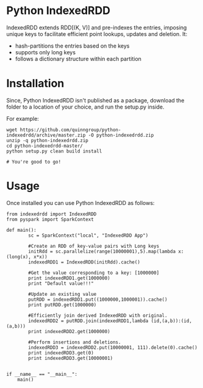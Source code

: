 # Python IndexedRDD

IndexedRDD extends RDD[(K, V)] and pre-indexes the entries, imposing unique keys to facilitate efficient point lookups, updates and deletion. It: 
* hash-partitions the entries based on the keys
* supports only long keys
* follows a dictionary structure within each partition

# Installation

Since, Python IndexedRDD isn't published as a package, download the folder to a location of your choice, and run the setup.py inside.

For example:
```
wget https://github.com/quinngroup/python-indexedrdd/archive/master.zip -O python-indexedrdd.zip
unzip -q python-indexedrdd.zip
cd python-indexedrdd-master/
python setup.py clean build install

# You're good to go!
```
# Usage

Once installed you can use Python IndexedRDD as follows:

```
from indexedrdd import IndexedRDD
from pyspark import SparkContext

def main():
		sc = SparkContext("local", "IndexedRDD App")

		#Create an RDD of key-value pairs with Long keys
		initRdd = sc.parallelize(range(10000001),5).map(lambda x: (long(x), x*x))
		indexedRDD1 = IndexedRDD(initRdd).cache()

		#Get the value corresponding to a key: [1000000]
		print indexedRDD1.get(1000000)
		print "Default value!!!"
		
		#Update an existing value
		putRDD = indexedRDD1.put((1000000,1000001)).cache()
		print putRDD.get(1000000)
		 
		#Efficiently join derived IndexedRDD with original.
		indexedRDD2 = putRDD.join(indexedRDD1,lambda (id,(a,b)):(id,(a,b)))
		print indexedRDD2.get(1000000)

		#Perform insertions and deletions.
		indexedRDD3 = indexedRDD2.put(10000001, 111).delete(0).cache()
		print indexedRDD3.get(0)
		print indexedRDD3.get(10000001)
		

if __name__ == "__main__":
	main()

```


